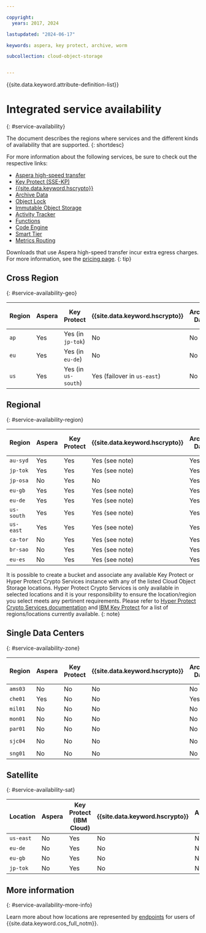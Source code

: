 ```yaml
---

copyright:
  years: 2017, 2024

lastupdated: "2024-06-17"

keywords: aspera, key protect, archive, worm

subcollection: cloud-object-storage


---
```


{{site.data.keyword.attribute-definition-list}}

# Integrated service availability
{: #service-availability}

The document describes the regions where services and the different kinds of availability that are supported.
{: shortdesc}

For more information about the following services, be sure to check out the respective links:

* [Aspera high-speed transfer](/docs/cloud-object-storage?topic=cloud-object-storage-aspera)
* [Key Protect (SSE-KP)](/docs/cloud-object-storage?topic=cloud-object-storage-kp)
* [{{site.data.keyword.hscrypto}}](/docs/cloud-object-storage?topic=cloud-object-storage-hpcs)
* [Archive Data](/docs/cloud-object-storage?topic=cloud-object-storage-archive)
* [Object Lock](/docs/cloud-object-storage?topic=cloud-object-storage-ol-overview)
* [Immutable Object Storage](/docs/cloud-object-storage?topic=cloud-object-storage-immutable)
* [Activity Tracker](/docs/activity-tracker?topic=activity-tracker-getting-started)
* [Functions](/docs/cloud-object-storage?topic=cloud-object-storage-functions)
* [Code Engine](/docs/cloud-object-storage?topic=cloud-object-storage-code-engine)
* [Smart Tier](/docs/cloud-object-storage?topic=cloud-object-storage-billing#smart-tier-pricing)
* [Metrics Routing](/docs/cloud-object-storage?topic=cloud-object-storage-mm-cos-integration)

Downloads that use Aspera high-speed transfer incur extra egress charges. For more information, see the [pricing page](https://www.ibm.com/products/cloud-object-storage).
{: tip}

## Cross Region
{: #service-availability-geo}

| Region | Aspera | Key Protect         | {{site.data.keyword.hscrypto}} | Archive Data | Object Lock  | Immutable Object Storage | Activity Tracker Routing| Code Engine | Smart Tier | Metrics Routing | Replication |  One Rate  |
|--------|--------|---------------------|--------------------------------|--------------|--------------|--------------------------|-------------------------|-------------|------------|-----------------|-------------| -----------|
| `ap`   | Yes    | Yes (in `jp-tok`)   | No                             | No           | <object-lock>Yes</object-lock>          | <object-lock>Yes</object-lock>                      | `ap-tok`                | No          | Yes        | `ap-tok`        | Yes         |  No        |
| `eu`   | Yes    | Yes (in `eu-de`)    | No                             | No           | <object-lock>Yes</object-lock>          | <object-lock>Yes</object-lock>                      | `eu-de`                 | No          | Yes        | `eu-de`         | Yes         |  No        |
| `us`   | Yes    | Yes (in `us-south`) | Yes (failover in `us-east`)    | No           | Yes          | Yes                      | `us-south`              | No          | Yes        | `us-south`      | Yes         |  No        |


## Regional
{: #service-availability-region}

| Region     | Aspera | Key Protect   | {{site.data.keyword.hscrypto}} | Archive Data | Object Lock | Immutable Object Storage | Activity Tracker Routing | Code Engine | Smart Tier | Metrics Routing | Replication | One Rate | Code Engine |
|------------|--------|---------------|--------------------------------|--------------|-------------|--------------------------|--------------------------|-------------|------------|-----------------|-------------|----------|-------------|
| `au-syd`   | Yes    | Yes           | Yes (see note)                 | Yes          | Yes         | Yes                      | `au-syd`                 | Yes         | Yes        | `au-syd`        | Yes         | Yes      | `au-syd`    |
| `jp-tok`   | Yes    | Yes           | Yes (see note)                 | Yes          | Yes         | Yes                      | `ap-tok`                 | Yes         | Yes        | `ap-tok`        | Yes         | Yes      | `jp-tok`    |
| `jp-osa`   | No     | Yes           | No                             | Yes          | Yes         | Yes                      | `ap-osa`                 | Yes         | Yes        | `ap-osa`        | Yes         | Yes      | `jp-osa`    |
| `eu-gb`    | Yes    | Yes           | Yes (see note)                 | Yes          | Yes         | Yes                      | `eu-gb`                  | Yes         | Yes        | `eu-gb`         | Yes         | Yes      | `eu-gb`     |
| `eu-de`    | Yes    | Yes           | Yes (see note)                 | Yes          | Yes         | Yes                      | `eu-de`                  | Yes         | Yes        | `eu-de`         | Yes         | Yes      | `eu-de`     |
| `us-south` | Yes    | Yes           | Yes (see note)                 | Yes          | Yes         | Yes                      | `us-south`               | Yes         | Yes        | `us-south`      | Yes         | Yes      | `us-south`  |
| `us-east`  | Yes    | Yes           | Yes (see note)                 | Yes          | Yes         | Yes                      | `us-east`                | Yes         | Yes        | `us-east`       | Yes         | Yes      | `us-east`   |
| `ca-tor`   | No     | Yes           | Yes (see note)                 | Yes          | Yes         | Yes                      | `ca-tor`                 | Yes         | Yes        | `ca-tor`        | Yes         | Yes      | `ca-tor`    |
| `br-sao`   | No     | Yes           | Yes (see note)                 | Yes          | Yes         | Yes                      | `br-sao`                 | Yes         | Yes        | `br-sao`        | Yes         | Yes      | `br-sao`    |
| `eu-es`    | No     | Yes           | Yes (see note)                 | Yes          | Yes         | Yes                      | `eu-es`                  | No          | Yes        | `eu-es`         | Yes         | Yes      | `eu-es`     |

It is possible to create a bucket and associate any available Key Protect or Hyper Protect Crypto Services instance with any of the listed Cloud Object Storage locations. Hyper Protect Crypto Services is only available in selected locations and it is your responsibility to ensure the location/region you select meets any pertinent requirements. Please refer to [Hyper Protect Crypto Services documentation](/docs/hs-crypto?topic=hs-crypto-regions) and [IBM Key Protect](/docs/key-protect?topic=key-protect-regions) for a list of regions/locations currently available.
{: note}

## Single Data Centers
{: #service-availability-zone}

| Region  | Aspera | Key Protect | {{site.data.keyword.hscrypto}} | Archive Data | Object Lock  | Immutable Object Storage | Activity Tracker Routing | Code Engine | Smart Tier | Metrics Routing | Replication | One Rate   |
|---------|--------|-------------|--------------------------------|--------------|--------------|--------------------------|--------------------------|-------------|------------|-----------------|-------------| -----------|
| `ams03` | No     | No          | No                             | No           | <object-lock>Yes</object-lock>          | <object-lock>Yes</object-lock>                     | `eu-de`                  | No          | Yes        | `eu-de`         | Yes         | Yes        |
| `che01` | Yes    | No          | No                             | Yes          | Yes          | <object-lock>Yes</object-lock>                      | `che01`                  | No          | Yes        | `jp-tok`        | Yes         | Yes        |
| `mil01` | No     | No          | No                             | No           | <object-lock>Yes</object-lock>          | <object-lock>Yes</object-lock>                      | `eu-de`                  | No          | Yes        | `eu-de`         | Yes         | Yes        |
| `mon01` | No     | No          | No                             | No           | <object-lock>Yes</object-lock>          | <object-lock>Yes</object-lock>                      | `ca-tor`                 | No          | Yes        | `ca-tor`        | Yes         | Yes        |
| `par01` | No     | No          | No                             | No           | <object-lock>Yes</object-lock>          | <object-lock>Yes</object-lock>                      | `eu-de`                  | No          | Yes        | `eu-de`         | Yes         | Yes        |
| `sjc04` | No     | No          | No                             | No           | <object-lock>Yes</object-lock>          | <object-lock>Yes</object-lock>                      | `us-south`               | No          | Yes        | `us-south`      | Yes         | Yes        |
| `sng01` | No     | No          | No                             | No           | <object-lock>Yes</object-lock>          | <object-lock>Yes</object-lock>                      | `ap-tok`                 | No          | Yes        | `ap-tok`        | Yes         | Yes        |

## Satellite
{: #service-availability-sat}

| Location  | Aspera | Key Protect (IBM Cloud) | {{site.data.keyword.hscrypto}} | Archive Data | Object Lock  | Immutable Object Storage | Activity Tracker Routing | Code Engine | Smart Tier | Metrics Routing |
|-----------|--------|-------------------------|--------------------------------|--------------|--------------|--------------------------|--------------------------|-------------|------------|-----------------|
| `us-east` | No     | Yes                     | No                             | No           | No           | No                       | No                       | No          | No         | No              |
| `eu-de`   | No     | Yes                     | No                             | No           | No           | No                       | No                       | No          | No         | No              |
| `eu-gb`   | No     | Yes                     | No                             | No           | No           | No                       | No                       | No          | No         | No              |
| `jp-tok`  | No     | Yes                     | No                             | No           | No           | No                       | No                       | No          | No         | No              |

## More information
{: #service-availability-more-info}

Learn more about how locations are represented by [endpoints](/docs/cloud-object-storage?topic=cloud-object-storage-endpoints) for users of {{site.data.keyword.cos_full_notm}}.